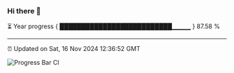 ### Hi there 👋

⏳ Year progress { ██████████████████████████▁▁▁▁ } 87.58 %

---

⏰ Updated on Sat, 16 Nov 2024 12:36:52 GMT

![Progress Bar CI](https://github.com/liununu/liununu/workflows/Progress%20Bar%20CI/badge.svg)
